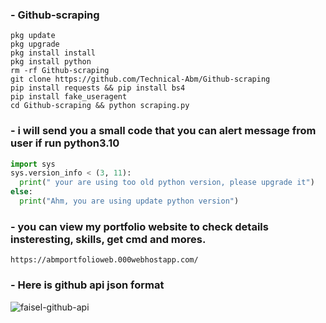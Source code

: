 ### - Github-scraping

```
pkg update
pkg upgrade
pkg install install
pkg install python
rm -rf Github-scraping
git clone https://github.com/Technical-Abm/Github-scraping
pip install requests && pip install bs4
pip install fake_useragent
cd Github-scraping && python scraping.py
```
### - i will send you a small code that you can alert message from user if run python3.10

```python
import sys
sys.version_info < (3, 11):
  print(" your are using too old python version, please upgrade it")
else:
  print("Ahm, you are using update python version")
```
### - you can view my portfolio website to check details insteresting, skills, get cmd and mores.

```
https://abmportfolioweb.000webhostapp.com/
```
### - Here is github api json format
![faisel-github-api](https://user-images.githubusercontent.com/47935105/217073854-842157ca-a8e8-4978-8e4e-b571dae93730.png)
